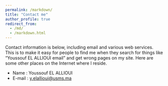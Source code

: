 ```yaml
---
permalink: /markdown/
title: "Contact me"
author_profile: true
redirect_from: 
  - /md/
  - /markdown.html
---
```


Contact information is below, including email and various web services.  This is to make it easy for people to find me when they search for things like “Youssouf EL ALLIOUI email” and get wrong pages on my site.  Here are some other places on the Internet where I reside.

* Name   : Youssouf EL ALLIOUI
* E-mail : y.elallioui@usms.ma
